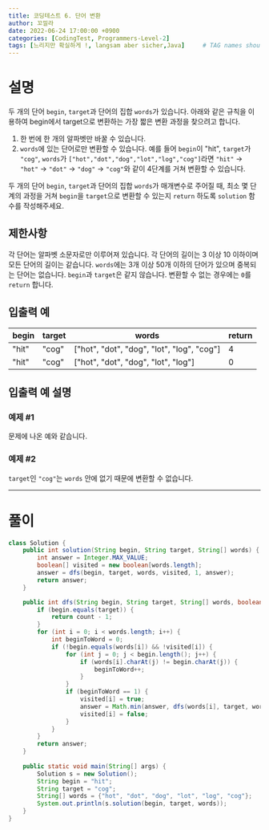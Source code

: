 ```yaml
---
title: 코딩테스트 6. 단어 변환
author: 꼬낄라
date: 2022-06-24 17:00:00 +0900
categories: [CodingTest, Programmers-Level-2]
tags: [느리지만 확실하게 !, langsam aber sicher,Java]     # TAG names should always be lowercase
---
```

# 설명
두 개의 단어 `begin`, `target`과 단어의 집합 `words`가 있습니다. 아래와 같은 규칙을 이용하여 begin에서 target으로 변환하는 가장 짧은 변환 과정을 찾으려고 합니다.

1. 한 번에 한 개의 알파벳만 바꿀 수 있습니다.
2. `words`에 있는 단어로만 변환할 수 있습니다.
   예를 들어 `begin`이 "hit", `target`가 `"cog"`, `words`가 `["hot","dot","dog","lot","log","cog"]`라면 `"hit"` -> `"hot"` -> `"dot"` -> `"dog"` -> `"cog"`와 같이 4단계를 거쳐 변환할 수 있습니다.

두 개의 단어 `begin`, `target`과 단어의 집합 `words`가 매개변수로 주어질 때, 최소 몇 단계의 과정을 거쳐 `begin`을 `target`으로 변환할 수 있는지 `return` 하도록 `solution` 함수를 작성해주세요.

## 제한사항
각 단어는 알파벳 소문자로만 이루어져 있습니다.
각 단어의 길이는 3 이상 10 이하이며 모든 단어의 길이는 같습니다.
`words`에는 3개 이상 50개 이하의 단어가 있으며 중복되는 단어는 없습니다.
`begin`과 `target`은 같지 않습니다.
변환할 수 없는 경우에는 `0`를 `return` 합니다.
## 입출력 예

|begin	|target	|words	|return|
|---|---|---|---|
|"hit"	|"cog"	|["hot", "dot", "dog", "lot", "log", "cog"]	|4|
|"hit"	|"cog"	|["hot", "dot", "dog", "lot", "log"]	|0|

## 입출력 예 설명
### 예제 #1
문제에 나온 예와 같습니다.

### 예제 #2
`target`인 `"cog"`는 `words` 안에 없기 때문에 변환할 수 없습니다.

-----
# 풀이
```java
class Solution {
    public int solution(String begin, String target, String[] words) {
        int answer = Integer.MAX_VALUE;
        boolean[] visited = new boolean[words.length];
        answer = dfs(begin, target, words, visited, 1, answer);
        return answer;
    }

    public int dfs(String begin, String target, String[] words, boolean[] visited, int count, int answer) {
        if (begin.equals(target)) {
            return count - 1;
        }
        for (int i = 0; i < words.length; i++) {
            int beginToWord = 0;
            if (!begin.equals(words[i]) && !visited[i]) {
                for (int j = 0; j < begin.length(); j++) {
                    if (words[i].charAt(j) != begin.charAt(j)) {
                        beginToWord++;
                    }
                }
                if (beginToWord == 1) {
                    visited[i] = true;
                    answer = Math.min(answer, dfs(words[i], target, words, visited, count + 1, answer));
                    visited[i] = false;
                }
            }
        }
        return answer;
    }
    
    public static void main(String[] args) {
        Solution s = new Solution();
        String begin = "hit";
        String target = "cog";
        String[] words = {"hot", "dot", "dog", "lot", "log", "cog"};
        System.out.println(s.solution(begin, target, words));
    }
}
```
